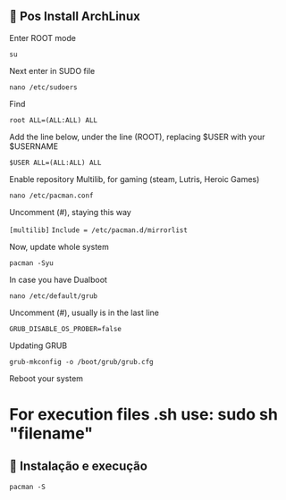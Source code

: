 ## 🚀 Pos Install ArchLinux

Enter ROOT mode

    su

Next enter in SUDO file

    nano /etc/sudoers

Find

`root ALL=(ALL:ALL) ALL`

Add the line below, under the line (ROOT), replacing $USER with your $USERNAME

`$USER ALL=(ALL:ALL) ALL`

Enable repository Multilib, for gaming (steam, Lutris, Heroic Games)
    
    nano /etc/pacman.conf

Uncomment (#), staying this way

`[multilib]`
`Include = /etc/pacman.d/mirrorlist`

Now, update whole system

    pacman -Syu

In case you  have Dualboot

    nano /etc/default/grub

Uncomment (#), usually is in the last line

`GRUB_DISABLE_OS_PROBER=false`

Updating GRUB

    grub-mkconfig -o /boot/grub/grub.cfg

Reboot your system

# For execution files .sh use: sudo sh "filename"

## 🚀 Instalação e execução

    pacman -S
